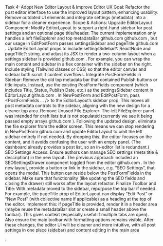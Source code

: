 Task 4: Adopt New Editor Layout & Improve Editor UX
Goal: Refactor the post editor interface to use the improved layout pattern, enhancing usability. Remove outdated UI elements and integrate settings (metadata) into a sidebar for a cleaner experience.
Scope & Actions:
Upgrade EditorLayout Component: Modify EditorLayout to support a right-hand sidebar for post settings and an optional page title/header. The current implementation only handles a left fileExplorer and top metadataBar
github.com
github.com
, but our usage in EditPostForm passes settingsSidebar and pageTitle
github.com
. Update EditorLayout props to include settingsSidebar?: ReactNode and pageTitle?: string, and adjust its JSX to render a two-column layout when a settings sidebar is provided
github.com
. For example, you can wrap the main content and sidebar in a flex container with the sidebar on the right. Include styling (Tailwind classes or CSS) so that the editor canvas and sidebar both scroll if content overflows.
Integrate PostFormFields in Sidebar: Remove the old top metadata bar that contained Publish buttons or title inputs. Instead, use the existing PostFormFields component (which includes Title, Status, Publish Date, etc.) as the settingsSidebar content in EditorLayout
github.com
. In NewPostForm and EditPostForm, pass <PostFormFields … /> to the EditorLayout’s sidebar prop. This moves all post metadata controls to the sidebar, aligning with the new design for a cleaner top area.
Remove Unused File Explorer: The left FileExplorer panel was intended for draft lists but is not populated (currently we see it being passed empty arrays
github.com
). Following the updated design, eliminate the file explorer from the editor screen. This means we can stop rendering <FileExplorer> in NewPostForm
github.com
and update EditorLayout to omit the left sidebar entirely if not needed. By dropping this, the editor focuses on the content, and it avoids confusing the user with an empty panel. (The dashboard already provides a post list, so an in-editor list is redundant.)
SEO Settings Access: Ensure authors can manage SEO settings (meta title & description) in the new layout. The previous approach included an SEOSettingsDrawer component toggled from the editor
github.com
. In the new layout, provide a button or link in the sidebar, e.g. “SEO Settings”, that opens the <SEOSettingsDrawer> modal. This button can reside below the PostFormFields in the sidebar. Make sure that functionality (like updating the SEO fields and closing the drawer) still works after the layout refactor.
Finalize Toolbar and Title: With metadata moved to the sidebar, repurpose the top bar if needed. For example, the pageTitle prop of EditorLayout can display “Edit Post” or “New Post” (with collective name if applicable) as a heading at the top of the editor. Implement this: if pageTitle is provided, render it in a header area (maybe reuse the metadataBar slot or create a small header above the toolbar). This gives context (especially useful if multiple tabs are open). Also ensure the main toolbar with formatting options remains visible. After these changes, the editor UI will be cleaner and more intuitive, with all post settings in one place (sidebar) and content editing in the main area

.
